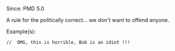 Since: PMD 5.0

A rule for the politically correct... we don't want to offend anyone.

Example(s):
```
//	OMG, this is horrible, Bob is an idiot !!!
```

